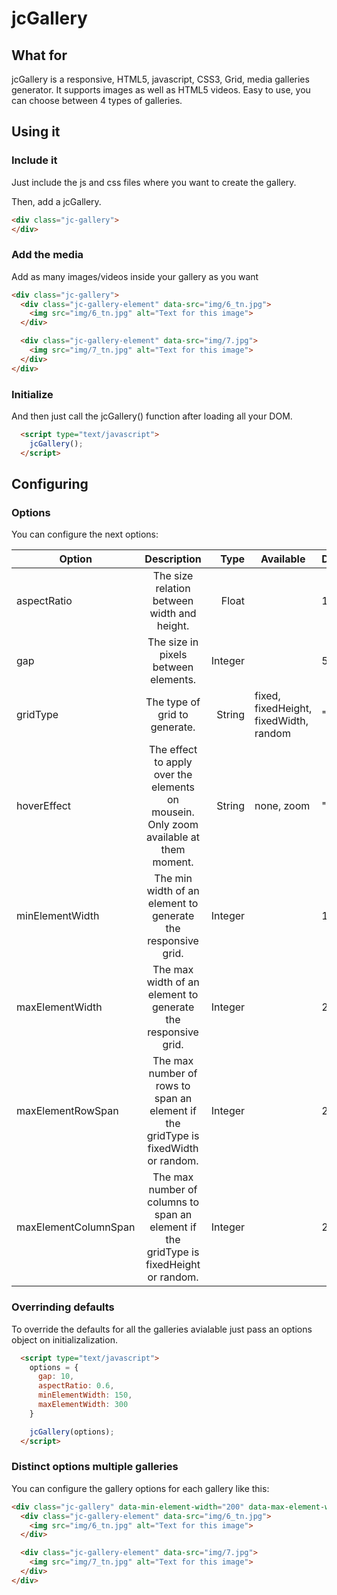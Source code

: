# jcGallery

## What for
jcGallery is a responsive, HTML5, javascript, CSS3, Grid, media galleries generator.
It supports images as well as HTML5 videos. 
Easy to use, you can choose between 4 types of galleries.

## Using it

### Include it
Just include the js and css files where you want to create the gallery.

Then, add a jcGallery.

```html
<div class="jc-gallery">
</div>
```

### Add the media
Add as many images/videos inside your gallery as you want

```html
<div class="jc-gallery">
  <div class="jc-gallery-element" data-src="img/6_tn.jpg">
    <img src="img/6_tn.jpg" alt="Text for this image">
  </div>

  <div class="jc-gallery-element" data-src="img/7.jpg">
    <img src="img/7_tn.jpg" alt="Text for this image">
  </div>
</div>
```

### Initialize
And then just call the jcGallery() function after loading all your DOM.
```html
  <script type="text/javascript">
    jcGallery();
  </script>
```

## Configuring

### Options
You can configure the next options:

| Option        | Description           | Type | Available | Default |
| ------------- |:-------------:| -----:|-|----|
| aspectRatio | The size relation between width and height. | Float | | 1 |
| gap | The size in pixels between elements. | Integer |  | 5 |
| gridType | The type of grid to generate. | String | fixed, fixedHeight, fixedWidth, random | "fixed" |
| hoverEffect | The effect to apply over the elements on mousein. Only zoom available at them moment. | String | none, zoom | "none" |
| minElementWidth | The min width of an element to generate the responsive grid. | Integer |  | 100 |
| maxElementWidth | The max width of an element to generate the responsive grid. | Integer |  | 200 |
| maxElementRowSpan | The max number of rows to span an element if the gridType is fixedWidth or random. | Integer |  | 2 |
| maxElementColumnSpan | The max number of columns to span an element if the gridType is fixedHeight or random. | Integer |  | 2 |

### Overrinding defaults
To override the defaults for all the galleries avialable just pass an options object on initializalization.

```html
  <script type="text/javascript">
    options = {
      gap: 10,
      aspectRatio: 0.6,
      minElementWidth: 150,
      maxElementWidth: 300
    }

    jcGallery(options);
  </script>
```

### Distinct options multiple galleries
You can configure the gallery options for each gallery like this:

```html
<div class="jc-gallery" data-min-element-width="200" data-max-element-width="200" data-gap="5" data-aspect-ratio="0.7" data-grid-type="fixedHeight">
  <div class="jc-gallery-element" data-src="img/6_tn.jpg">
    <img src="img/6_tn.jpg" alt="Text for this image">
  </div>

  <div class="jc-gallery-element" data-src="img/7.jpg">
    <img src="img/7_tn.jpg" alt="Text for this image">
  </div>
</div>
```
